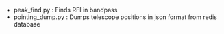 * peak_find.py : Finds RFI in bandpass
* pointing_dump.py : Dumps telescope positions in json format from redis database
